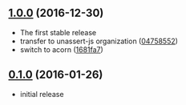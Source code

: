 ## [1.0.0](https://github.com/unassert-js/unassert-cli/releases/tag/v1.0.0) (2016-12-30)


  * The first stable release
  * transfer to unassert-js organization ([04758552](https://github.com/unassert-js/unassert-cli/commit/04758552476d555142cc8ad804156be62726e68f))
  * switch to acorn ([1681fa7](https://github.com/unassert-js/unassert-cli/commit/1681fa798845404c9ca7e0968114d6e4f42f7bdb))


## [0.1.0](https://github.com/unassert-js/unassert-cli/releases/tag/v0.1.0) (2016-01-26)


  * initial release
